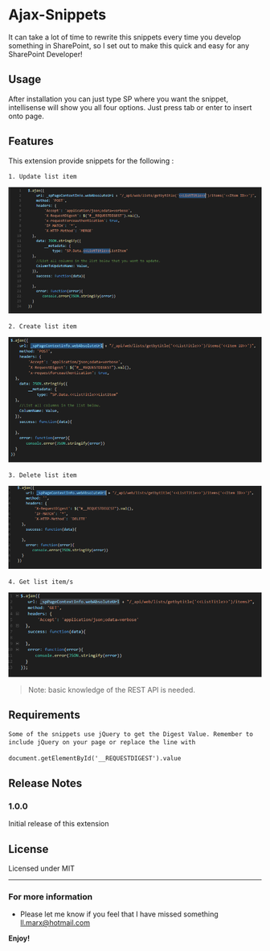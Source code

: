# Ajax-Snippets

It can take a lot of time to rewrite this snippets every time you develop something in SharePoint, so I set out to make this quick and easy for any SharePoint Developer!

## Usage

After installation you can just type SP where you want the snippet, intellisense will show you all four options. Just press tab or enter to insert onto page.

## Features

This extension provide snippets for the following :

    1. Update list item

   ![Update](images/update.PNG)

    2. Create list item

   ![POST](images/post.PNG)

    3. Delete list item

   ![DELETE](images/delete.PNG)

    4. Get list item/s

   ![GET](images/get.PNG)


> Note: basic knowledge of the REST API is needed.

## Requirements

    Some of the snippets use jQuery to get the Digest Value. Remember to include jQuery on your page or replace the line with 

    document.getElementById('__REQUESTDIGEST').value

## Release Notes

### 1.0.0

Initial release of this extension

## License

Licensed under MIT

-----------------------------------------------------------------------------------------------------------

### For more information

* Please let me know if you feel that I have missed something ll.marx@hotmail.com

**Enjoy!**